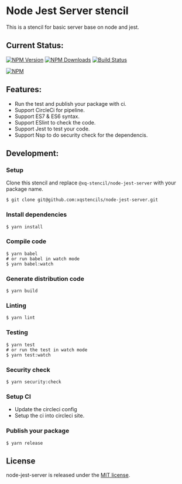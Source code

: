 # Node Jest Server stencil
This is a stencil for basic server base on node and jest.

## Current Status:

[![NPM Version](https://img.shields.io/npm/v/@xq-stencil/node-jest-server.svg)](https://npmjs.org/package/@xq-stencil/node-jest-server)
[![NPM Downloads](https://img.shields.io/npm/dm/@xq-stencil/node-jest-server.svg)](https://npmjs.org/package/@xq-stencil/node-jest-server)
[![Build Status](https://circleci.com/gh/xqstencils/node-jest-server.svg?style=svg)](https://circleci.com/gh/xqstencils/node-jest-server)

[![NPM](https://nodei.co/npm/@xq-stencil/node-jest-server.png?downloads=true&downloadRank=true&stars=true)](https://nodei.co/npm/@xq-stencil/node-jest-server/)

## Features:

* Run the test and publish your package with ci.
* Support CircleCi for pipeline.
* Support ES7 & ES6 syntax.
* Support ESlint to check the code.
* Support Jest to test your code.
* Support Nsp to do security check for the dependencis.

## Development:

### Setup

Clone this stencil and replace `@xq-stencil/node-jest-server` with your package name.

```
$ git clone git@github.com:xqstencils/node-jest-server.git
```

### Install dependencies

```
$ yarn install
```

### Compile code

```
$ yarn babel
# or run babel in watch mode
$ yarn babel:watch
```

### Generate distribution code

```
$ yarn build
```

### Linting

```
$ yarn lint
```

### Testing

```
$ yarn test
# or run the test in watch mode
$ yarn test:watch
```

### Security check

```
$ yarn security:check
```

### Setup CI

* Update the circleci config
* Setup the ci into circleci site.


### Publish your package

```
$ yarn release
```

## License

node-jest-server is released under the [MIT license](https://github.com/xqstencils/node-jest-server/blob/master/LICENSE).
